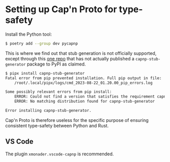 # Setting up Cap'n Proto for type-safety

Install the Python tool:

```bash
$ poetry add --group dev pycapnp
```

This is where we find out that stub generation is not officially supported, except through this [one repo](https://gitlab.com/mic_public/tools/python-helpers/capnp-stub-generator) that has not actually published a `capnp-stub-generator` package to PyPI as claimed.

```bash
$ pipx install capnp-stub-generator                
Fatal error from pip prevented installation. Full pip output in file:
    /root/.local/pipx/logs/cmd_2023-08-22_01.20.00_pip_errors.log

Some possibly relevant errors from pip install:
    ERROR: Could not find a version that satisfies the requirement capnp-stub-generator (from versions: none)
    ERROR: No matching distribution found for capnp-stub-generator

Error installing capnp-stub-generator.
```

Cap'n Proto is therefore useless for the specific purpose of ensuring consistent type-safety between Python and Rust.

## VS Code

The plugin `xmonader.vscode-capnp` is recommended.
